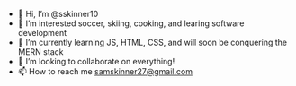 - 👋 Hi, I’m @sskinner10
- 👀 I’m interested soccer, skiing, cooking, and learing software development
- 🌱 I’m currently learning JS, HTML, CSS, and will soon be conquering the MERN stack
- 💞️ I’m looking to collaborate on everything!
- 📫 How to reach me samskinner27@gmail.com

<!---
sskinner10/sskinner10 is a ✨ special ✨ repository because its `README.md` (this file) appears on your GitHub profile.
You can click the Preview link to take a look at your changes.
--->
